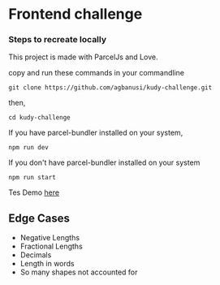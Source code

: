 # Frontend challenge

### Steps to recreate locally
This project is made with ParcelJs and Love.

copy and run these commands in your commandline
```
git clone https://github.com/agbanusi/kudy-challenge.git
```
then,
```
cd kudy-challenge
```
If you have parcel-bundler installed on your system,
```
npm run dev
```
If you don't have parcel-bundler installed on your system
```
npm run start
```

Tes Demo [here](https://5f99c52110d741255fa9b874--shape-generators.netlify.app)

## Edge Cases
- Negative Lengths
- Fractional Lengths
- Decimals
- Length in words
- So many shapes not accounted for